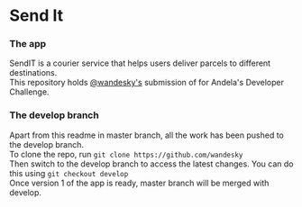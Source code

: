 # Send It
### The app
SendIT is a courier service that helps users deliver parcels to different destinations.   
This repository holds [@wandesky's](https://github.com/wandesky) submission of for Andela's Developer Challenge.  
### The develop branch
Apart from this readme in master branch, all the work has been pushed to the develop branch.  
To clone the repo, run `git clone https://github.com/wandesky`  
Then switch to the develop branch to access the latest changes. You can do this using `git checkout develop`  
Once version 1 of the app is ready, master branch will be merged with develop.  